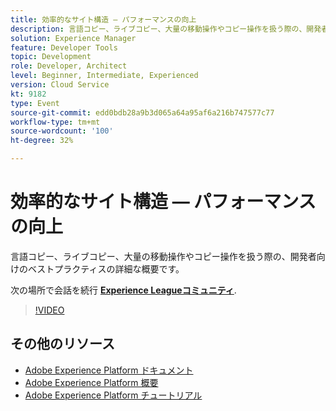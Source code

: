 ```yaml
---
title: 効率的なサイト構造 — パフォーマンスの向上
description: 言語コピー、ライブコピー、大量の移動操作やコピー操作を扱う際の、開発者向けのベストプラクティスの詳細な概要です。
solution: Experience Manager
feature: Developer Tools
topic: Development
role: Developer, Architect
level: Beginner, Intermediate, Experienced
version: Cloud Service
kt: 9182
type: Event
source-git-commit: edd0bdb28a9b3d065a64a95af6a216b747577c77
workflow-type: tm+mt
source-wordcount: '100'
ht-degree: 32%

---
```


# 効率的なサイト構造 — パフォーマンスの向上

言語コピー、ライブコピー、大量の移動操作やコピー操作を扱う際の、開発者向けのベストプラクティスの詳細な概要です。

次の場所で会話を続行 **[Experience Leagueコミュニティ](https://adobe.ly/39DoIQT)**.

>[!VIDEO](https://video.tv.adobe.com/v/337723/?quality=12&learn=on&hidetitle=true)

## その他のリソース

- [Adobe Experience Platform ドキュメント](https://experienceleague.adobe.com/docs/experience-platform.html?lang=ja)
- [Adobe Experience Platform 概要](https://experienceleague.adobe.com/docs/experience-platform/landing/home.html?lang=ja)
- [Adobe Experience Platform チュートリアル](https://experienceleague.adobe.com/docs/platform-learn/tutorials/overview.html?lang=ja)
